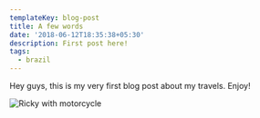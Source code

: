 ```yaml
---
templateKey: blog-post
title: A few words
date: '2018-06-12T18:35:38+05:30'
description: First post here!
tags:
  - brazil
---
```

Hey guys, this is my very first blog post about my travels. Enjoy!

![Ricky with motorcycle](/img/20180417_131327.jpg)
